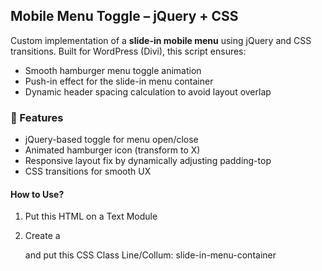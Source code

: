 ## Mobile Menu Toggle – jQuery + CSS

Custom implementation of a **slide-in mobile menu** using jQuery and CSS transitions. Built for WordPress (Divi), this script ensures:
- Smooth hamburger menu toggle animation
- Push-in effect for the slide-in menu container
- Dynamic header spacing calculation to avoid layout overlap

### 🧠 Features
- jQuery-based toggle for menu open/close
- Animated hamburger icon (transform to X)
- Responsive layout fix by dynamically adjusting padding-top
- CSS transitions for smooth UX

#### How to Use?
1. Put this HTML on a Text Module
    <span class="line line-1"></span>
    <span class="line line-2"></span>
    <span class="line line-3"></span>

2. Create a <div> and put this CSS Class
    Line/Collum: slide-in-menu-container
